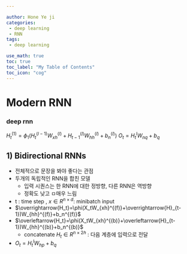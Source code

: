 ```yaml
---

author: Hone Ye ji
categories: 
 - deep learning
 - RNN
tags: 
 - deep learning

use_math: true
toc: true
toc_label: "My Table of Contents"
toc_icon: "cog"
---
```


# Modern RNN

### deep rnn
$H_t^{(1)}=\phi_1(H_t^{(l-1)}W_{xh}^{(l)}+H_{t-1}^{(l)}W_{hh}^{(l)}+b_n^{(l)})$
$O_t=H_t^{l}W_{nq}+b_q$


## 1) Bidirectional RNNs
- 전체적으로 문장을 봐야 좋다는 관점
- 두개의 독립적인 RNN을 합친 모델
	- 입력 시퀀스는 한 RNN에 대한 정방향, 다른 RNN은 역방향
	- 정확도 낮고 ㅁ매우 느림
- t : time step , $x \in R^{ n\times d}$: minibatch input
- $\overrightarrow{H_t}=\phi(X_tW_{xh}^{(f)}+\overrightarrow{H}_{t-1})W_{hh}^{(f)}+b_n^{(f)}$
- $\overleftarrow{H_t}=\phi(X_tW_{xh}^{(b)}+\overleftarrow{H}_{t-1})W_{hh}^{(b)}+b_n^{(b)}$
	- concatenate $H_t \in R^{n\times2h}$ : 다음 계층에 입력으로 전달
- $O_t=H_t^{l}W_{hp}+b_q$
<!--stackedit_data:
eyJoaXN0b3J5IjpbMTM5NzE4MjE2NywyMDk2OTgwMzgxLC0xOT
gyOTkyNzUwLDEyMzQ1MjIzOV19
-->